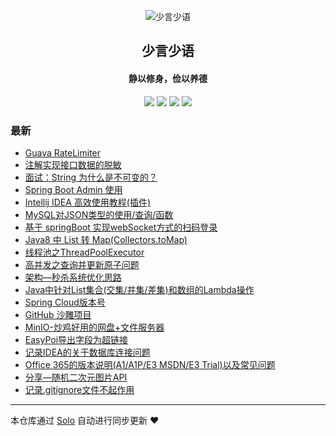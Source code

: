 <p align="center"><img alt="少言少语" src="https://img.hacpai.com/avatar/1557586345620_1586090725173.jpeg"></p><h2 align="center">
少言少语
</h2>

<h4 align="center">静以修身，俭以养德</h4>
<p align="center"><a title="少言少语" target="_blank" href="https://github.com/JssDream/solo-blog"><img src="https://img.shields.io/github/last-commit/JssDream/solo-blog.svg?style=flat-square&color=FF9900"></a>
<a title="GitHub repo size in bytes" target="_blank" href="https://github.com/JssDream/solo-blog"><img src="https://img.shields.io/github/repo-size/JssDream/solo-blog.svg?style=flat-square"></a>
<a title="Solo Version" target="_blank" href="https://github.com/88250/solo/releases"><img src="https://img.shields.io/badge/solo-4.4.0-f1e05a.svg?style=flat-square&color=blueviolet"></a>
<a title="Hits" target="_blank" href="https://github.com/88250/hits"><img src="https://hits.b3log.org/JssDream/solo-blog.svg"></a></p>

### 最新

* [Guava RateLimiter](https://www.hjava.cn/articles/2022/06/22/1655886812960.html)
* [注解实现接口数据的脱敏](https://www.hjava.cn/articles/2022/06/21/1655822818059.html)
* [面试：String 为什么是不可变的？](https://www.hjava.cn/articles/2022/03/21/1647844375128.html)
* [Spring Boot Admin 使用](https://www.hjava.cn/articles/2022/03/01/1646129161684.html)
* [Intellij IDEA 高效使用教程(插件)](https://www.hjava.cn/articles/2021/12/09/1639029495498.html)
* [MySQL对JSON类型的使用/查询/函数](https://www.hjava.cn/articles/2021/12/08/1638944634446.html)
* [基于 springBoot 实现webSocket方式的扫码登录 ](https://www.hjava.cn/articles/2021/12/03/1638516438999.html)
* [Java8 中 List 转 Map(Collectors.toMap) ](https://www.hjava.cn/articles/2021/11/05/1636096023056.html)
* [线程池之ThreadPoolExecutor](https://www.hjava.cn/articles/2021/08/20/1629456511927.html)
* [高并发之查询并更新原子问题](https://www.hjava.cn/articles/2021/08/20/1629450256915.html)
* [架构—秒杀系统优化思路](https://www.hjava.cn/articles/2021/07/09/1625814815830.html)
* [Java中针对List集合(交集/并集/差集)和数组的Lambda操作](https://www.hjava.cn/articles/2020/12/07/1607345203030.html)
* [Spring Cloud版本号](https://www.hjava.cn/articles/2020/08/20/1597909638127.html)
* [GitHub 沙雕项目](https://www.hjava.cn/articles/2020/07/30/1596112525485.html)
* [MinIO-炒鸡好用的网盘+文件服务器](https://www.hjava.cn/articles/2020/07/24/1595578346772.html)
* [EasyPoi导出字段为超链接](https://www.hjava.cn/articles/2020/06/17/1592396658708.html)
* [记录IDEA的关于数据库连接问题](https://www.hjava.cn/articles/2020/06/10/1591791265043.html)
* [Office 365的版本说明(A1/A1P/E3 MSDN/E3 Trial)以及常见问题](https://www.hjava.cn/articles/2020/05/29/1590746577309.html)
* [分享—随机二次元图片API](https://www.hjava.cn/articles/2020/05/26/1590475418750.html)
* [记录.gitignore文件不起作用](https://www.hjava.cn/articles/2020/05/24/1590312447443.html)



---

本仓库通过 [Solo](https://github.com/88250/solo) 自动进行同步更新 ❤️ 